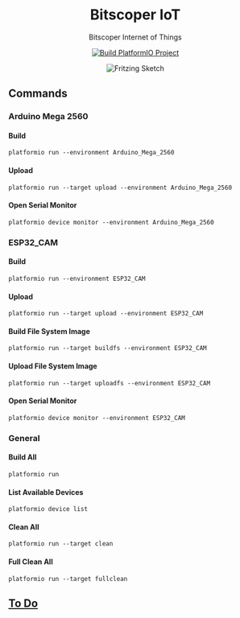 <div align="center">

# Bitscoper IoT

Bitscoper Internet of Things

[![Build PlatformIO Project](https://github.com/bitscoper/Bitscoper_IoT/actions/workflows/Build%20PlatformIO%20Project.yaml/badge.svg)](https://github.com/bitscoper/Bitscoper_IoT/actions/workflows/Build%20PlatformIO%20Project.yaml)

![Fritzing Sketch](Fritzing/Sketch.png)

</div>

## Commands

### Arduino Mega 2560

#### Build

`platformio run --environment Arduino_Mega_2560`

#### Upload

`platformio run --target upload --environment Arduino_Mega_2560`

#### Open Serial Monitor

`platformio device monitor --environment Arduino_Mega_2560`

### ESP32_CAM

#### Build

`platformio run --environment ESP32_CAM`

#### Upload

`platformio run --target upload --environment ESP32_CAM`

#### Build File System Image

`platformio run --target buildfs --environment ESP32_CAM`

#### Upload File System Image

`platformio run --target uploadfs --environment ESP32_CAM`

#### Open Serial Monitor

`platformio device monitor --environment ESP32_CAM`

### General

#### Build All

`platformio run`

#### List Available Devices

`platformio device list`

#### Clean All

`platformio run --target clean`

#### Full Clean All

`platformio run --target fullclean`

## [To Do](ToDo.md)
